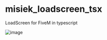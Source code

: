 # misiek_loadscreen_tsx
LoadScreen for FiveM in typescript

![image](https://user-images.githubusercontent.com/76492058/202917819-46cc93a6-a7db-4f36-b811-9e42ab65a039.png)
